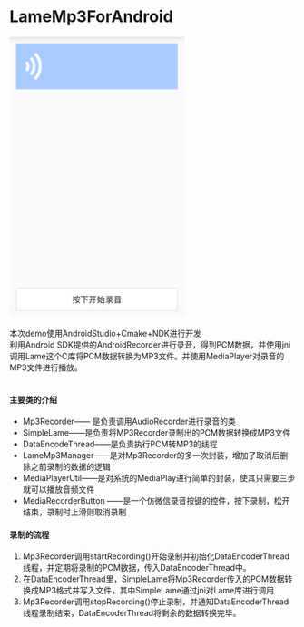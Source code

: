 # LameMp3ForAndroid
![image](https://github.com/clam314/Image/blob/master/lameforandroid.png?raw=true)<br>
<br>
本次demo使用AndroidStudio+Cmake+NDK进行开发<br>
利用Android SDK提供的AndroidRecorder进行录音，得到PCM数据，并使用jni调用Lame这个C库将PCM数据转换为MP3文件。并使用MediaPlayer对录音的MP3文件进行播放。<br>
<br>
#### 主要类的介绍
- Mp3Recorder—— 是负责调用AudioRecorder进行录音的类<br>
- SimpleLame——是负责将MP3Recorder录制出的PCM数据转换成MP3文件<br>
- DataEncodeThread——是负责执行PCM转MP3的线程<br>
- LameMp3Manager——是对Mp3Recorder的多一次封装，增加了取消后删除之前录制的数据的逻辑<br>
- MediaPlayerUtil——是对系统的MediaPlay进行简单的封装，使其只需要三步就可以播放音频文件<br>
- MediaRecorderButton ——是一个仿微信录音按键的控件，按下录制，松开结束，录制时上滑则取消录制<br>
#### 录制的流程
1. Mp3Recorder调用startRecording()开始录制并初始化DataEncoderThread线程，并定期将录制的PCM数据，传入DataEncoderThread中。
2. 在DataEncoderThread里，SimpleLame将Mp3Recorder传入的PCM数据转换成MP3格式并写入文件，其中SimpleLame通过jni对Lame库进行调用
3. Mp3Recorder调用stopRecording()停止录制，并通知DataEncoderThread线程录制结束，DataEncoderThread将剩余的数据转换完毕。

